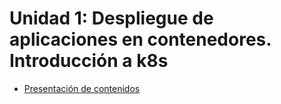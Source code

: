 # Unidad 1: Despliegue de aplicaciones en contenedores. Introducción a k8s

* [Presentación de contenidos](presentacion_unidad1.pdf)
